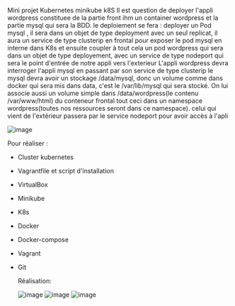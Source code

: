 Mini projet Kubernetes minikube k8S
Il est question de deployer l'appli wordpress constituee de la partie front ihm un container wordpress et la partie mysql qui sera la BDD.
le deploiement se fera : 
deployer un Pod mysql , il sera dans un objet de type deployment avec un seul replicat, il aura un service de type clusterip en frontal pour exposer le pod mysql en interne dans K8s et ensuite coupler à tout cela un pod wordpress qui sera dans un objet de type deployement, avec un service de type nodeport qui sera le point d'entrée de notre appli vers l'exterieur
L'appli wordpress devra interroger l'appli mysql en passant par son service de type clusterip
le mysql devra avoir un stockage /data/mysql, donc un volume comme dans docker  qui sera mis dans data, c'est le /var/lib/mysql qui sera stocké.
On lui associe aussi un volume simple dans /data/wordpress(le contenu /var/www/html) du conteneur frontal
tout ceci dans un namespace wordpress(toutes nos ressources seront dans ce namespace). celui qui vient de l'extérieur passera par le service nodeport pour avoir accès à l'apli

![image](https://github.com/ehueni1982/mini-projet-k8s/assets/157939806/32803b96-01a4-4bec-a46c-b552fd13de90)

Pour réaliser : 
- Cluster kubernetes
- Vagrantfile et script d'installation
- VirtualBox
- Minikube
- K8s
- Docker
- Docker-compose
- Vagrant
- Git

  Réalisation:

  ![image](https://github.com/ehueni1982/mini-projet-k8s/assets/157939806/0de32c2d-8358-401d-9ef9-d54eb4643b52)
  ![image](https://github.com/ehueni1982/mini-projet-k8s/assets/157939806/6c763528-9ea9-4179-a5e0-6082ee054419)
  ![image](https://github.com/ehueni1982/mini-projet-k8s/assets/157939806/c33bdfd4-b992-4c73-bc2d-c0e5d1a325cc)




  
